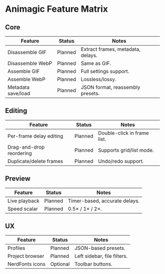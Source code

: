 # Animagic Feature Matrix

## Core
| Feature | Status | Notes |
|---------|--------|-------|
| Disassemble GIF | Planned | Extract frames, metadata, delays. |
| Disassemble WebP | Planned | Same as GIF. |
| Assemble GIF | Planned | Full settings support. |
| Assemble WebP | Planned | Lossless/lossy. |
| Metadata save/load | Planned | JSON format, reassembly presets. |

## Editing
| Feature | Status | Notes |
|---------|--------|-------|
| Per-frame delay editing | Planned | Double-click in frame list. |
| Drag-and-drop reordering | Planned | Supports grid/list mode. |
| Duplicate/delete frames | Planned | Undo/redo support. |

## Preview
| Feature | Status | Notes |
|---------|--------|-------|
| Live playback | Planned | Timer-based, accurate delays. |
| Speed scalar | Planned | 0.5× / 1× / 2×. |

## UX
| Feature | Status | Notes |
|---------|--------|-------|
| Profiles | Planned | JSON-based presets. |
| Project browser | Planned | Left sidebar, file filters. |
| NerdFonts icons | Optional | Toolbar buttons. |
